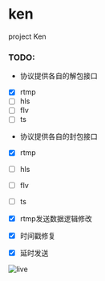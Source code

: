 # ken
project Ken

### TODO:
- 协议提供各自的解包接口
- [x] rtmp
- [ ] hls
- [ ] flv
- [ ] ts

- 协议提供各自的封包接口
- [x] rtmp
- [ ] hls
- [ ] flv
- [ ] ts

- [x] rtmp发送数据逻辑修改
- [x] 时间戳修复
- [x] 延时发送

![live](https://github.com/Messier78/ugtp/blob/master/.github/img/live.png)
